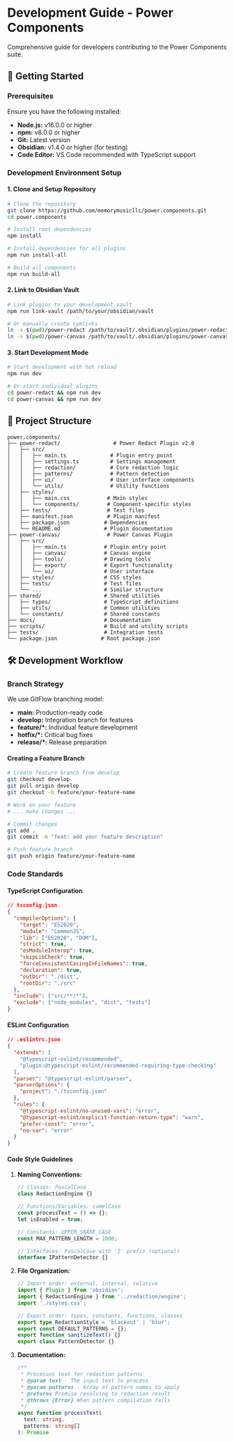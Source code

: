 
# Development Guide - Power Components

Comprehensive guide for developers contributing to the Power Components suite.

## 🚀 Getting Started

### Prerequisites

Ensure you have the following installed:

- **Node.js:** v16.0.0 or higher
- **npm:** v8.0.0 or higher
- **Git:** Latest version
- **Obsidian:** v1.4.0 or higher (for testing)
- **Code Editor:** VS Code recommended with TypeScript support

### Development Environment Setup

#### 1. Clone and Setup Repository
```bash
# Clone the repository
git clone https://github.com/memorymusicllc/power.components.git
cd power.components

# Install root dependencies
npm install

# Install dependencies for all plugins
npm run install-all

# Build all components
npm run build-all
```

#### 2. Link to Obsidian Vault
```bash
# Link plugins to your development vault
npm run link-vault /path/to/your/obsidian/vault

# Or manually create symlinks
ln -s $(pwd)/power-redact /path/to/vault/.obsidian/plugins/power-redact
ln -s $(pwd)/power-canvas /path/to/vault/.obsidian/plugins/power-canvas
```

#### 3. Start Development Mode
```bash
# Start development with hot reload
npm run dev

# Or start individual plugins
cd power-redact && npm run dev
cd power-canvas && npm run dev
```

## 📁 Project Structure

```
power.components/
├── power-redact/                 # Power Redact Plugin v2.0
│   ├── src/
│   │   ├── main.ts              # Plugin entry point
│   │   ├── settings.ts          # Settings management
│   │   ├── redaction/           # Core redaction logic
│   │   ├── patterns/            # Pattern detection
│   │   ├── ui/                  # User interface components
│   │   └── utils/               # Utility functions
│   ├── styles/
│   │   ├── main.css            # Main styles
│   │   └── components/         # Component-specific styles
│   ├── tests/                  # Test files
│   ├── manifest.json           # Plugin manifest
│   ├── package.json           # Dependencies
│   └── README.md              # Plugin documentation
├── power-canvas/               # Power Canvas Plugin
│   ├── src/
│   │   ├── main.ts            # Plugin entry point
│   │   ├── canvas/            # Canvas engine
│   │   ├── tools/             # Drawing tools
│   │   ├── export/            # Export functionality
│   │   └── ui/                # User interface
│   ├── styles/                # CSS styles
│   ├── tests/                 # Test files
│   └── ...                    # Similar structure
├── shared/                    # Shared utilities
│   ├── types/                 # TypeScript definitions
│   ├── utils/                 # Common utilities
│   └── constants/             # Shared constants
├── docs/                      # Documentation
├── scripts/                   # Build and utility scripts
├── tests/                     # Integration tests
└── package.json              # Root package.json
```

## 🛠️ Development Workflow

### Branch Strategy

We use GitFlow branching model:

- **main:** Production-ready code
- **develop:** Integration branch for features
- **feature/*:** Individual feature development
- **hotfix/*:** Critical bug fixes
- **release/*:** Release preparation

#### Creating a Feature Branch
```bash
# Create feature branch from develop
git checkout develop
git pull origin develop
git checkout -b feature/your-feature-name

# Work on your feature
# ... make changes ...

# Commit changes
git add .
git commit -m "feat: add your feature description"

# Push feature branch
git push origin feature/your-feature-name
```

### Code Standards

#### TypeScript Configuration
```json
// tsconfig.json
{
  "compilerOptions": {
    "target": "ES2020",
    "module": "CommonJS",
    "lib": ["ES2020", "DOM"],
    "strict": true,
    "esModuleInterop": true,
    "skipLibCheck": true,
    "forceConsistentCasingInFileNames": true,
    "declaration": true,
    "outDir": "./dist",
    "rootDir": "./src"
  },
  "include": ["src/**/*"],
  "exclude": ["node_modules", "dist", "tests"]
}
```

#### ESLint Configuration
```json
// .eslintrc.json
{
  "extends": [
    "@typescript-eslint/recommended",
    "plugin:@typescript-eslint/recommended-requiring-type-checking"
  ],
  "parser": "@typescript-eslint/parser",
  "parserOptions": {
    "project": "./tsconfig.json"
  },
  "rules": {
    "@typescript-eslint/no-unused-vars": "error",
    "@typescript-eslint/explicit-function-return-type": "warn",
    "prefer-const": "error",
    "no-var": "error"
  }
}
```

#### Code Style Guidelines

1. **Naming Conventions:**
   ```typescript
   // Classes: PascalCase
   class RedactionEngine {}
   
   // Functions/Variables: camelCase
   const processText = () => {};
   let isEnabled = true;
   
   // Constants: UPPER_SNAKE_CASE
   const MAX_PATTERN_LENGTH = 1000;
   
   // Interfaces: PascalCase with 'I' prefix (optional)
   interface IPatternDetector {}
   ```

2. **File Organization:**
   ```typescript
   // Import order: external, internal, relative
   import { Plugin } from 'obsidian';
   import { RedactionEngine } from '../redaction/engine';
   import './styles.css';
   
   // Export order: types, constants, functions, classes
   export type RedactionStyle = 'blackout' | 'blur';
   export const DEFAULT_PATTERNS = {};
   export function sanitizeText() {}
   export class PatternDetector {}
   ```

3. **Documentation:**
   ```typescript
   /**
    * Processes text for redaction patterns
    * @param text - The input text to process
    * @param patterns - Array of pattern names to apply
    * @returns Promise resolving to redaction result
    * @throws {Error} When pattern compilation fails
    */
   async function processText(
     text: string, 
     patterns: string[]
   ): Promise
